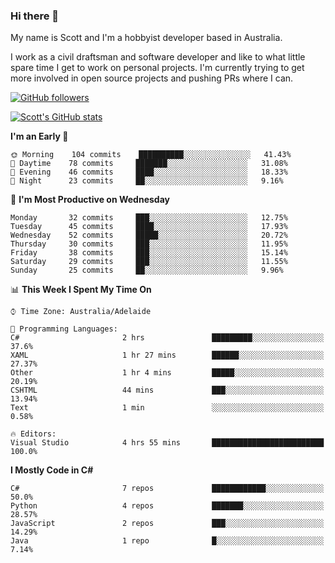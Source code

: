 ### Hi there 👋

My name is Scott and I'm a hobbyist developer based in Australia.

I work as a civil draftsman and software developer and like to what little spare time I get to work on personal projects. I'm currently trying to get more involved in open source projects and pushing PRs where I can. 

[![GitHub followers](https://img.shields.io/github/followers/puppetsw?label=Follow&style=social)](https://github.com/puppetsw?tab=followers)

[![Scott's GitHub stats](https://github-readme-stats.vercel.app/api?username=puppetsw&show_icons=true&theme=dark)](https://github.com/anuraghazra/github-readme-stats)

<!--START_SECTION:waka-->
**I'm an Early 🐤** 

```text
🌞 Morning    104 commits    ██████████░░░░░░░░░░░░░░░   41.43% 
🌆 Daytime    78 commits     ███████░░░░░░░░░░░░░░░░░░   31.08% 
🌃 Evening    46 commits     ████░░░░░░░░░░░░░░░░░░░░░   18.33% 
🌙 Night      23 commits     ██░░░░░░░░░░░░░░░░░░░░░░░   9.16%

```
📅 **I'm Most Productive on Wednesday** 

```text
Monday       32 commits     ███░░░░░░░░░░░░░░░░░░░░░░   12.75% 
Tuesday      45 commits     ████░░░░░░░░░░░░░░░░░░░░░   17.93% 
Wednesday    52 commits     █████░░░░░░░░░░░░░░░░░░░░   20.72% 
Thursday     30 commits     ███░░░░░░░░░░░░░░░░░░░░░░   11.95% 
Friday       38 commits     ███░░░░░░░░░░░░░░░░░░░░░░   15.14% 
Saturday     29 commits     ███░░░░░░░░░░░░░░░░░░░░░░   11.55% 
Sunday       25 commits     ██░░░░░░░░░░░░░░░░░░░░░░░   9.96%

```


📊 **This Week I Spent My Time On** 

```text
⌚︎ Time Zone: Australia/Adelaide

💬 Programming Languages: 
C#                       2 hrs               █████████░░░░░░░░░░░░░░░░   37.6% 
XAML                     1 hr 27 mins        ██████░░░░░░░░░░░░░░░░░░░   27.37% 
Other                    1 hr 4 mins         █████░░░░░░░░░░░░░░░░░░░░   20.19% 
CSHTML                   44 mins             ███░░░░░░░░░░░░░░░░░░░░░░   13.94% 
Text                     1 min               ░░░░░░░░░░░░░░░░░░░░░░░░░   0.58%

🔥 Editors: 
Visual Studio            4 hrs 55 mins       █████████████████████████   100.0%

```

**I Mostly Code in C#** 

```text
C#                       7 repos             ████████████░░░░░░░░░░░░░   50.0% 
Python                   4 repos             ███████░░░░░░░░░░░░░░░░░░   28.57% 
JavaScript               2 repos             ███░░░░░░░░░░░░░░░░░░░░░░   14.29% 
Java                     1 repo              █░░░░░░░░░░░░░░░░░░░░░░░░   7.14%

```



<!--END_SECTION:waka-->

<!--
**puppetsw/puppetsw** is a ✨ _special_ ✨ repository because its `README.md` (this file) appears on your GitHub profile.

Here are some ideas to get you started:

- 🔭 I’m currently working on ...
- 🌱 I’m currently learning ...
- 👯 I’m looking to collaborate on ...
- 🤔 I’m looking for help with ...
- 💬 Ask me about ...
- 📫 How to reach me: ...
- 😄 Pronouns: ...
- ⚡ Fun fact: ...
-->
